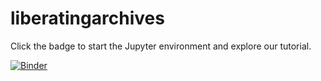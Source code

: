 # liberatingarchives

Click the badge to start the Jupyter environment and explore our tutorial.

[![Binder](https://mybinder.org/badge_logo.svg)](https://mybinder.org/v2/gh/Goodly/liberatingarchives/master)
